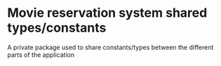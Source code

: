 # Movie reservation system shared types/constants

A private package used to share constants/types between the different parts of
the application
